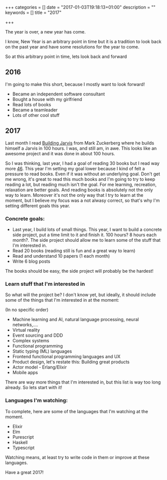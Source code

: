 +++
categories = []
date = "2017-01-03T19:18:13+01:00"
description = ""
keywords = []
title = "2017"

+++

The year is over, a new year has come.

I know, New Year is an arbitrary point in time but it is a tradition to look back on the past year and have some resolutions for the year to come.

So at this arbitrary point in time, lets look back and forward

## 2016

I'm going to make this short, because I mostly want to look forward!

* Became an independent software consultant
* Bought a house with my girlfriend
* Read lots of books
* Became a teamleader
* Lots of other cool stuff

## 2017

Last month I read [Building Jarvis](https://www.facebook.com/notes/mark-zuckerberg/building-jarvis/10154361492931634) from Mark Zuckerberg where he builds himself a Jarvis in 100 hours. I was, and still am, in awe. This looks like an awesome project and it was done in about 100 hours.

So I was thinking, last year, I had a goal of reading 30 books but I read way more [46](https://www.goodreads.com/user/year_in_books/2016/5366494). This year I'm setting my goal lower because I kind of felt a pressure to read books. Even if it was without an underlying goal. Don't get me wrong, it's great to read this much books and I'm going to try to keep reading a lot, but reading much isn't the goal. For me learning, recreation, relaxation are better goals. 
And reading books is absolutely not the only way to learn. Moreover it's not the only way that I try to learn at the moment, but I believe my focus was a not alwasy correct, so that's why I'm setting different goals this year.

### Concrete goals:

- Last year, I build lots of small things. This year, I want to build a concrete side project, put a time limit to it and finish it. 100 hours? 8 hours each month?. The side project should allow me to learn some of the stuff that I'm interested in.
- Read 20 books (reading still is fun and a great way to learn)
- Read and understand 10 papers (1 each month)
- Write 6 blog posts

The books should be easy, the side project will probably be the hardest!

### Learn stuff that I'm interested in 

So what will the project be? I don't know yet, but ideally, it should include some of the things that I'm interested in at the moment:

(In no specific order)

- Machine learning and AI, natural language processing, neural networks,....
- Virtual reality
- Event sourcing and DDD
- Complex systems
- Functional programming
- Static typing (ML) languages
- Frontend functional programming languages and UX
- Product design, let's restate this: Building great products
- Actor model - Erlang/Elixir
- Mobile apps

There are way more things that I'm interested in, but this list is way too long already. So lets start with it!

### Languages I'm watching:

To complete, here are some of the languages that I'm watching at the moment.

- Elixir
- Elm
- Purescript
- Haskell
- Typescript

Watching means, at least try to write code in them or improve at these languages.


Have a great 2017!




